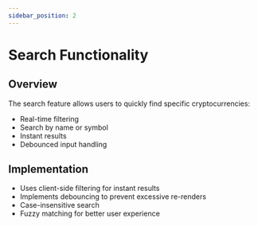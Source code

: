 ```yaml
---
sidebar_position: 2
---
```


# Search Functionality

## Overview

The search feature allows users to quickly find specific cryptocurrencies:

-   Real-time filtering
-   Search by name or symbol
-   Instant results
-   Debounced input handling

## Implementation

-   Uses client-side filtering for instant results
-   Implements debouncing to prevent excessive re-renders
-   Case-insensitive search
-   Fuzzy matching for better user experience
